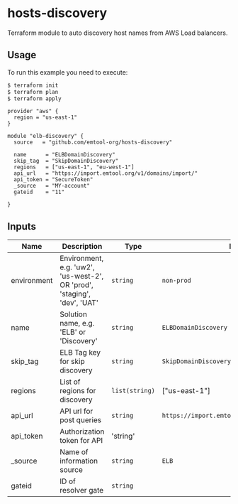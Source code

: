 # hosts-discovery

Terraform module to auto discovery host names from AWS Load balancers.

## Usage

To run this example you need to execute:

```bash
$ terraform init
$ terraform plan
$ terraform apply
```

```hcl
provider "aws" {
  region = "us-east-1"
}

module "elb-discovery" {
  source   = "github.com/emtool-org/hosts-discovery"

  name      = "ELBDomainDiscovery"
  skip_tag  = "SkipDomainDiscovery"
  regions   = ["us-east-1", "eu-west-1"]
  api_url   = "https://import.emtool.org/v1/domains/import/"
  api_token = "SecureToken"
  _source   = "MY-account"
  gateid    = "11"

}
```

## Inputs

| Name | Description | Type | Default | Required |
|------|-------------|------|---------|:--------:|
| environment | Environment, e.g. 'uw2', 'us-west-2', OR 'prod', 'staging', 'dev', 'UAT' | `string` | `non-prod` | yes |
| name | Solution name, e.g. 'ELB' or 'Discovery' | `string` | `ELBDomainDiscovery` | yes |
| skip\_tag | ELB Tag key for skip discovery | `string` | `SkipDomainDiscovery` | no |
| regions | List of regions for discovery | `list(string)` | ["us-east-1"] | yes |
| api\_url | API url for post queries | `string` | `https://import.emtool.org/v1/domains/import/` | yes |
| api\_token | Authorization token for API | 'string' | | yes |
| _source | Name of information source | `string` | `ELB` | yes |
| gateid | ID of resolver gate | `string` |  | no |
